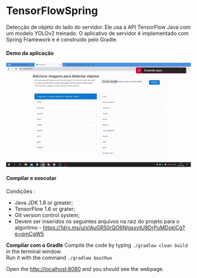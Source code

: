 # TensorFlowSpring
Detecção de objeto do lado do servidor. Ele usa a API TensorFlow Java com um modelo YOLOv2 treinado. O aplicativo de servidor é implementado com Spring Framework e é construído pelo Gradle.

#### Demo da aplicação

![Alt Text](gif.gif)


#### Compilar e executar

Condições :
- Java JDK 1.8 or greater;
- TensorFlow 1.6 or grater;
- Git version control system;
- Devem ser inseridos os seguintes arquivos na raiz do projeto para o algoritmo - https://1drv.ms/u/s!AuGR50rQO6NlgsxvtU8DrPuMDoklCg?e=pmCgW5


**Compilar com o Gradle**
Compile the code by typing `./gradlew clean build` in the terminal window.<br/>
Run it with the command `./gradlew bootRun`

Open the [http://localhost:8080](http://localhost:8080) and you should see the webpage.<br/>

